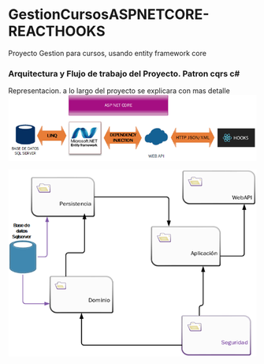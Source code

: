 # GestionCursosASPNETCORE-REACTHOOKS
Proyecto Gestion para cursos, usando entity framework core

### Arquitectura y Flujo de trabajo del Proyecto. Patron cqrs c#

Representacion. a lo largo del proyecto se explicara con mas detalle
![Alt Text](https://github.com/JcontrerasV1997/GestionCursosASPNETCORE-REACTHOOKS/blob/main/Flujo%20Proyectos%20con.net.png)

![Alt Text](https://github.com/JcontrerasV1997/GestionCursosASPNETCORE-REACTHOOKS/blob/main/organizacion.png)

```


